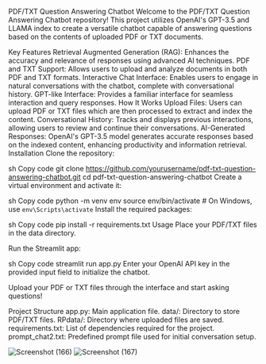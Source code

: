 PDF/TXT Question Answering Chatbot
Welcome to the PDF/TXT Question Answering Chatbot repository! This project utilizes OpenAI's GPT-3.5 and LLAMA index to create a versatile chatbot capable of answering questions based on the contents of uploaded PDF or TXT documents.

Key Features
Retrieval Augmented Generation (RAG): Enhances the accuracy and relevance of responses using advanced AI techniques.
PDF and TXT Support: Allows users to upload and analyze documents in both PDF and TXT formats.
Interactive Chat Interface: Enables users to engage in natural conversations with the chatbot, complete with conversational history.
GPT-like Interface: Provides a familiar interface for seamless interaction and query responses.
How It Works
Upload Files: Users can upload PDF or TXT files which are then processed to extract and index the content.
Conversational History: Tracks and displays previous interactions, allowing users to review and continue their conversations.
AI-Generated Responses: OpenAI's GPT-3.5 model generates accurate responses based on the indexed content, enhancing productivity and information retrieval.
Installation
Clone the repository:

sh
Copy code
git clone https://github.com/yourusername/pdf-txt-question-answering-chatbot.git
cd pdf-txt-question-answering-chatbot
Create a virtual environment and activate it:

sh
Copy code
python -m venv env
source env/bin/activate  # On Windows, use `env\Scripts\activate`
Install the required packages:

sh
Copy code
pip install -r requirements.txt
Usage
Place your PDF/TXT files in the data directory.

Run the Streamlit app:

sh
Copy code
streamlit run app.py
Enter your OpenAI API key in the provided input field to initialize the chatbot.

Upload your PDF or TXT files through the interface and start asking questions!

Project Structure
app.py: Main application file.
data/: Directory to store PDF/TXT files.
RPdata/: Directory where uploaded files are saved.
requirements.txt: List of dependencies required for the project.
prompt_chat2.txt: Predefined prompt file used for initial conversation setup.


![Screenshot (166)](https://github.com/daniyalumer/PDF-TXT-Question-Answering-Chatbot-RAG/assets/96417048/1e9c1d7c-0472-42d9-b44a-6b042520ae65)
![Screenshot (167)](https://github.com/daniyalumer/PDF-TXT-Question-Answering-Chatbot-RAG/assets/96417048/1c485bd1-6b34-40b9-a8b9-938a158289c5)

